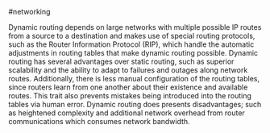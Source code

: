 #networking 

Dynamic routing depends on large networks with multiple possible IP routes from a source to a destination and makes use of special routing protocols, such as the Router Information Protocol (RIP), which handle the automatic adjustments in routing tables that make dynamic routing possible. Dynamic routing has several advantages over static routing, such as superior scalability and the ability to adapt to failures and outages along network routes. Additionally, there is less manual configuration of the routing tables, since routers learn from one another about their existence and available routes. This trait also prevents mistakes being introduced into the routing tables via human error. Dynamic routing does presents disadvantages; such as heightened complexity and additional network overhead from router communications which consumes network bandwidth.